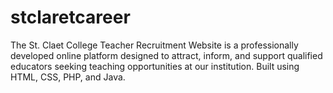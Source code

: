 # stclaretcareer
The St. Claet College Teacher Recruitment Website is a professionally developed online platform designed to attract, inform, and support qualified educators seeking teaching opportunities at our institution. Built using HTML, CSS, PHP, and Java.
